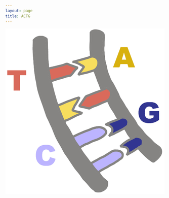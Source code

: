 ```yaml
---
layout: page
title: ACTG
---
```


<img src="example.png"
     alt="DNA with bases"
     style="float: left; margin-right: 10px;" />
